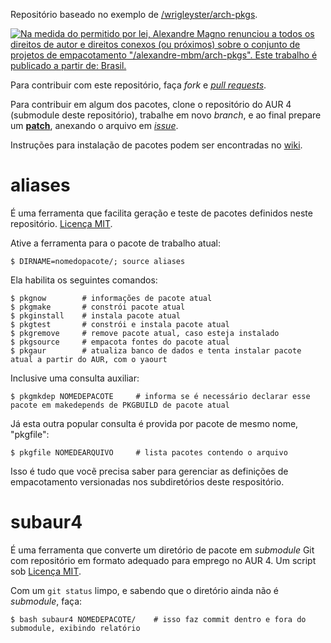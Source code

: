 Repositório baseado no exemplo de [/wrigleyster/arch-pkgs](https://github.com/wrigleyster/arch-pkgs).

[![Na medida do permitido por lei, Alexandre Magno renunciou a todos os direitos de autor e direitos conexos (ou próximos) sobre o conjunto de projetos de empacotamento "/alexandre-mbm/arch-pkgs". Este trabalho é publicado a partir de: Brasil.](http://i.creativecommons.org/p/mark/1.0/88x31.png)](http://creativecommons.org/publicdomain/zero/1.0/deed.pt_BR)

Para contribuir com este repositório, faça _fork_ e [_pull requests_](../../pulls).

Para contribuir em algum dos pacotes, clone o repositório do AUR 4 (submodule deste repositório), trabalhe em novo _branch_, e ao final prepare um [**patch**](https://ariejan.net/2009/10/26/how-to-create-and-apply-a-patch-with-git/), anexando o arquivo em [_issue_](../../issues).

Instruções para instalação de pacotes podem ser encontradas no [wiki](../../wiki).

# aliases

É uma ferramenta que facilita geração e teste de pacotes definidos neste repositório. [Licença MIT](http://pt.wikipedia.org/wiki/Licen%C3%A7a_MIT).

Ative a ferramenta para o pacote de trabalho atual:
```console
$ DIRNAME=nomedopacote/; source aliases
```
Ela habilita os seguintes comandos:
```console
$ pkgnow		# informações de pacote atual
$ pkgmake		# constrói pacote atual
$ pkginstall   	# instala pacote atual
$ pkgtest     	# constrói e instala pacote atual
$ pkgremove   	# remove pacote atual, caso esteja instalado
$ pkgsource		# empacota fontes do pacote atual
$ pkgaur        # atualiza banco de dados e tenta instalar pacote atual a partir do AUR, com o yaourt
```

Inclusive uma consulta auxiliar:
```console
$ pkgmkdep NOMEDEPACOTE		# informa se é necessário declarar esse pacote em makedepends de PKGBUILD de pacote atual
```
Já esta outra popular consulta é provida por pacote de mesmo nome, "pkgfile":
```console
$ pkgfile NOMEDEARQUIVO		# lista pacotes contendo o arquivo
```
Isso é tudo que vocẽ precisa saber para gerenciar as definições de empacotamento versionadas nos subdiretórios deste respositório.

# subaur4

É uma ferramenta que converte um diretório de pacote em _submodule_ Git com repositório em formato adequado para emprego no AUR 4. Um script sob [Licença MIT](http://pt.wikipedia.org/wiki/Licen%C3%A7a_MIT).

Com um `git status` limpo, e sabendo que o diretório ainda não é _submodule_, faça:

```console
$ bash subaur4 NOMEDEPACOTE/    # isso faz commit dentro e fora do submodule, exibindo relatório
```

